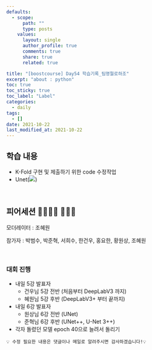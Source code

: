 ```yaml
---
defaults:
  - scope:
      path: ""
      type: posts
    values:
      layout: single
      author_profile: true
      comments: true
      share: true
      related: true

title: "[boostcourse] Day54 학습기록_팀명뭘로하조"
excerpt: "about : python"
toc: true
toc_sticky: true
toc_label: "Label"
categories:
  - daily
tags:
  - []
date: 2021-10-22
last_modified_at: 2021-10-22
---
```


## 학습 내용

- K-Fold 구현 및 제출하기 위한 code 수정작업
- Unet(<a href="https://hongsusoo.github.io/ai/unet"><img src="https://img.shields.io/badge/-Unet-red"/></a>)


<br>

## 피어세션 👨‍👨‍👦‍👦 👨‍👨‍👦

모더레이터 : 조혜원

참가자 : 박범수, 박준혁, 서희수, 한건우, 홍요한, 황원상, 조혜원

<br>

### 대회 진행

- 내일 5강 발표자
    - 건우님 5강 전반 (처음부터 DeepLabV3 까지)
    - 혜원님 5강 후반 (DeepLabV3+ 부터  끝까지)
- 내일 6강 발표자  
    - 원상님 6강 전반 (UNet)
    - 준혁님 6강 후반 (UNet++, U-Net 3++)
- 각자 돌렸던 모델 epoch 40으로 늘려서 돌리기

```
💡 수정 필요한 내용은 댓글이나 메일로 알려주시면 감사하겠습니다!💡 
```
